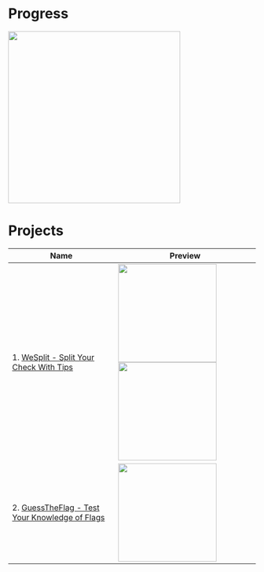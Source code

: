 # Progress
<img src="https://progress-bar.dev/24" width="350">

# Projects
| Name | Preview |
| ---- | --------|
| 1. [WeSplit - Split Your Check With Tips](https://github.com/matsveil/100-days-of-swiftui/tree/main/WeSplit) | <img src="https://user-images.githubusercontent.com/109008007/223914078-a43580f9-8d19-468f-9b6a-d1dea758bac4.png" width="200"> <img src="https://user-images.githubusercontent.com/109008007/223914748-1fd80a60-4d86-4f6e-ae57-1ce3ce42bccc.png" width="200"> |
| 2. [GuessTheFlag - Test Your Knowledge of Flags](https://github.com/matsveil/100-days-of-swiftui/tree/main/GuessTheFlag) | <img src="https://user-images.githubusercontent.com/109008007/224237722-8c71c83e-98d8-473d-926c-d7b451502aa5.gif" width="200"> |

